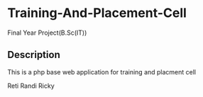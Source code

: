 # Training-And-Placement-Cell
Final Year Project(B.Sc(IT))

## Description
This is a php base web application for training and placment cell

Reti 
Randi
Ricky